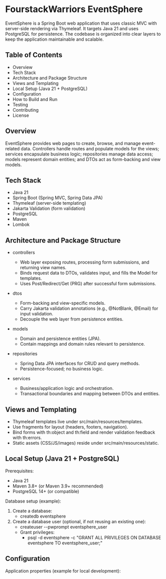 # FourstackWarriors EventSphere

EventSphere is a Spring Boot web application that uses classic MVC with server-side rendering via Thymeleaf. It targets Java 21 and uses PostgreSQL for persistence. The codebase is organized into clear layers to keep the application maintainable and scalable.

## Table of Contents
- Overview
- Tech Stack
- Architecture and Package Structure
- Views and Templating
- Local Setup (Java 21 + PostgreSQL)
- Configuration
- How to Build and Run
- Testing
- Contributing
- License

## Overview
EventSphere provides web pages to create, browse, and manage event-related data. Controllers handle routes and populate models for the views; services encapsulate business logic; repositories manage data access; models represent domain entities; and DTOs act as form-backing and view models.

## Tech Stack
- Java 21
- Spring Boot (Spring MVC, Spring Data JPA)
- Thymeleaf (server-side templating)
- Jakarta Validation (form validation)
- PostgreSQL
- Maven
- Lombok

## Architecture and Package Structure

- controllers
  - Web layer exposing routes, processing form submissions, and returning view names.
  - Binds request data to DTOs, validates input, and fills the Model for templates.
  - Uses Post/Redirect/Get (PRG) after successful form submissions.

- dtos
  - Form-backing and view-specific models.
  - Carry Jakarta validation annotations (e.g., @NotBlank, @Email) for input validation.
  - Decouple the web layer from persistence entities.

- models
  - Domain and persistence entities (JPA).
  - Contain mappings and domain rules relevant to persistence.

- repositories
  - Spring Data JPA interfaces for CRUD and query methods.
  - Persistence-focused; no business logic.

- services
  - Business/application logic and orchestration.
  - Transactional boundaries and mapping between DTOs and entities.

## Views and Templating
- Thymeleaf templates live under src/main/resources/templates.
- Use fragments for layout (headers, footers, navigation).
- Bind forms with th:object and th:field and render validation feedback with th:errors.
- Static assets (CSS/JS/images) reside under src/main/resources/static.

## Local Setup (Java 21 + PostgreSQL)

Prerequisites:
- Java 21
- Maven 3.8+ (or Maven 3.9+ recommended)
- PostgreSQL 14+ (or compatible)

Database setup (example):
1. Create a database:
   - createdb eventsphere
2. Create a database user (optional, if not reusing an existing one):
   - createuser --pwprompt eventsphere_user
   - Grant privileges:
     - psql -d eventsphere -c "GRANT ALL PRIVILEGES ON DATABASE eventsphere TO eventsphere_user;"

## Configuration

Application properties (example for local development):